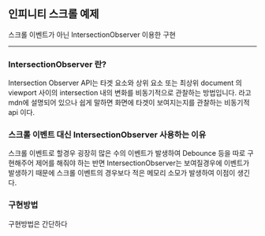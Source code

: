 ## 인피니티 스크롤 예제
스크롤 이벤트가 아닌 IntersectionObserver 이용한 구현

-------------
### IntersectionObserver 란?
Intersection Observer API는 타겟 요소와 상위 요소 또는 최상위 document 의 viewport 사이의 intersection 내의 변화를 비동기적으로 관찰하는 방법입니다. 라고 mdn에 설명되어 있으나 쉽게 말하면 화면에 타겟이 보여지는지를 관찰하는 비동기적 api 이다.

### 스크롤 이벤트 대신 IntersectionObserver 사용하는 이유
스크롤 이벤트로 할경우 굉장히 많은 수의 이벤트가 발생하여 Debounce 등을 따로 구현해주어 제어를 해줘야 하는 반면 IntersectionObserver는 보여질경우에 이벤트가 발생하기 때문에 스크롤 이벤트의 경우보다 적은 메모리 소모가 발생하여 이점이 생긴다.

### 구현방법
구현방법은 간단하다
